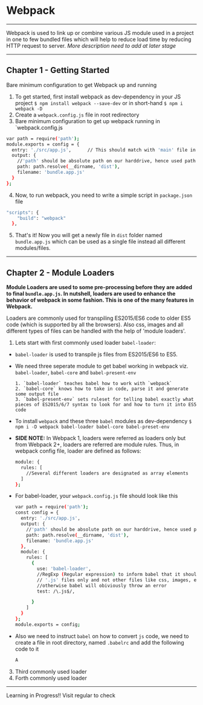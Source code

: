 # Webpack

---

Webpack is used to link up or combine various JS module used in a project in one to few bundled files which will help to reduce load time by reducing HTTP request to server. _More description need to add at later stage_

---

## Chapter 1 - Getting Started

Bare minimum configuration to get Webpack up and running

1. To get started, first install webpack as dev-dependency in your JS project
   `$ npm install webpack --save-dev` or
   in short-hand `$ npm i webpack -D`
2. Create a `webpack.config.js` file in root redirectory
3. Bare minimum configuration to get up webpack running in `webpack.config.js
  ```sh
  var path = require('path');
  module.exports = config = {
    entry: './src/app.js',      // This should match with 'main' file in 'package.json'
    output: {
      //'path' should be absolute path on our harddrive, hence used path.resolve
      path: path.resolve(__dirname, 'dist'),
      filename: 'bundle.app.js'
    }
  };
  ```
4. Now, to run webpack, you need to write a simple script in `package.json` file
  ```sh
  "scripts": {
      "build": "webpack"
    },
  ```

5. That's it! Now you will get a newly file in `dist` folder named `bundle.app.js` which can be used as a single file instead all different modules/files.

---

## Chapter 2 - Module Loaders

**Module Loaders are used to some pre-processing before they are added to final `bundle.app.js`. In nutshell, loaders are used to enhance the behavior of webpack in some fashion. This is one of the many features in Webpack.**

Loaders are commonly used for transpiling ES2015/ES6 code to older ES5 code (which is supported by all the browsers). Also css, images and all different types of files can be handled with the help of 'module loaders'.

1. Lets start with first commonly used loader `babel-loader`:

* `babel-loader` is used to transpile js files from ES2015/ES6 to ES5.
* We need three seperate module to get babel working in webpack viz. `babel-loader`, `babel-core` and `babel-present-env`

      1. `babel-loader` teaches babel how to work with `webpack`
      2. `babel-core` knows how to take in code, parse it and generate some output file
      3. `babel-present-env` sets ruleset for telling babel exactly what pieces of ES2015/6/7 syntax to look for and how to turn it into ES5 code

* To install `webpack` and these three `babel` modules as dev-dependency
  `$ npm i -D webpack babel-loader babel-core babel-preset-env`

* **SIDE NOTE:** In Webpack 1, loaders were referred as loaders only but from Webpack 2+, loaders are referred are module rules. Thus, in webpack config file, loader are defined as follows:

  ```sh
  module: {
    rules: [
      //Several different loaders are designated as array elements
    ]
  };
  ```

* For babel-loader, your `webpack.config.js` file should look like this

  ```sh
  var path = require('path');
  const config = {
    entry: './src/app.js',
    output: {
      //'path' should be absolute path on our harddrive, hence used path.resolve
      path: path.resolve(__dirname, 'dist'),
      filename: 'bundle.app.js'
    },
    module: {
      rules: [
        {
          use: 'babel-loader',
          //RegExp (Regular expression) to inform babel that it should look for
          // '.js' files only and not other files like css, images, etc.
          //otherwise babel will obiviously throw an error
          test: /\.js$/,

        }
      ]
    }
  };
  module.exports = config;
  ```

* Also we need to instruct `babel` on how to convert `js` code, we need to create a file in root directory, named `.babelrc` and add the following code to it

  ```sh
  A
  ```

3. Third commonly used loader
4. Forth commonly used loader

---

Learning in Progress!! Visit regular to check
